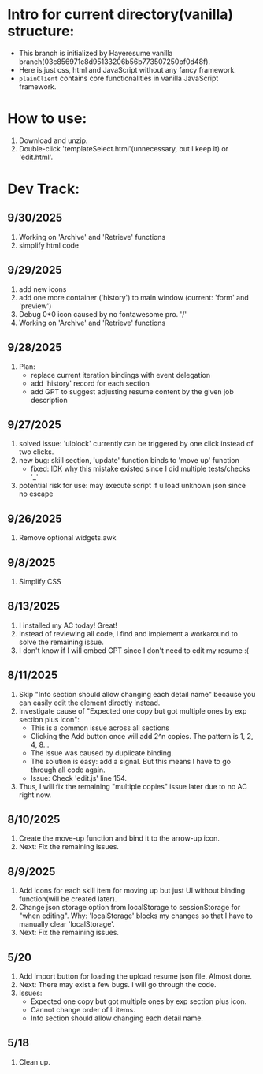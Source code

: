 # Intro for current directory(vanilla) structure:
- This branch is initialized by Hayeresume vanilla branch(03c856971c8d95133206b56b773507250bf0d48f). 
- Here is just css, html and JavaScript without any fancy framework.
- `plainClient` contains core functionalities in vanilla JavaScript framework.

# How to use:
1) Download and unzip.
2) Double-click 'templateSelect.html'(unnecessary, but I keep it) or 'edit.html'.

# Dev Track:
## 9/30/2025
1) Working on 'Archive' and 'Retrieve' functions
2) simplify html code

## 9/29/2025
1) add new icons
2) add one more container ('history') to main window (current: 'form' and 'preview')
3) Debug 0*0 icon caused by no fontawesome pro. '/\'
4) Working on 'Archive' and 'Retrieve' functions

## 9/28/2025
1) Plan:
   - replace current iteration bindings with event delegation
   - add 'history' record for each section
   - add GPT to suggest adjusting resume content by the given job description

## 9/27/2025
1) solved issue: 'ulblock' currently can be triggered by one click instead of  two clicks.
2) new bug: skill section, 'update' function binds to 'move up' function
   - fixed: IDK why this mistake existed since I did multiple tests/checks '_'
3) potential risk for use: may execute script if u load unknown json since no escape

## 9/26/2025
1) Remove optional widgets.awk

## 9/8/2025
1) Simplify CSS

## 8/13/2025
1) I installed my AC today! Great!
2) Instead of reviewing all code, I find and implement a workaround to solve the remaining issue.
3) I don't know if I will embed GPT since I don't need to edit my resume :(

## 8/11/2025
1) Skip "Info section should allow changing each detail name" because you can easily edit the element directly instead. 
2) Investigate cause of "Expected one copy but got multiple ones by exp section plus icon":
   - This is a common issue across all sections
   - Clicking the Add button once will add 2^n copies. The pattern is 1, 2, 4, 8...
   - The issue was caused by duplicate binding. 
   - The solution is easy: add a signal. But this means I have to go through all code again. 
   - Issue: Check 'edit.js' line 154.
3) Thus, I will fix the remaining "multiple copies" issue later due to no AC right now.

## 8/10/2025
1) Create the move-up function and bind it to the arrow-up icon.
2) Next: Fix the remaining issues.

## 8/9/2025
1) Add icons for each skill item for moving up but just UI without binding function(will be created later).
2) Change json storage option from localStorage to sessionStorage for "when editing". Why: 'localStorage' blocks my changes so that I have to manually clear 'localStorage'.
3) Next: Fix the remaining issues.

## 5/20
1) Add import button for loading the upload resume json file. Almost done.
2) Next: There may exist a few bugs. I will go through the code.
3) Issues:
   - Expected one copy but got multiple ones by exp section plus icon.
   - Cannot change order of li items.
   - Info section should allow changing each detail name.

## 5/18
1) Clean up.
